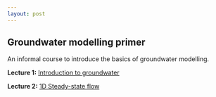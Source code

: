 ```yaml
---
layout: post
---
```


## Groundwater modelling primer

An informal course to introduce the basics of groundwater modelling. 

**Lecture 1:** [Introduction to groundwater](intro)

**Lecture 2:** [1D Steady-state flow](ssflow)

